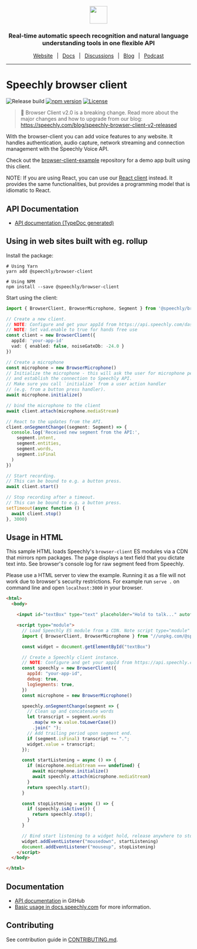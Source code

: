 <div align="center" markdown="1">
<a href="https://www.speechly.com">
   <img src="https://d33wubrfki0l68.cloudfront.net/f15fc952956e1952d6bd23661b7a7ee6b775faaa/c1b30/img/speechly-logo-duo-black.svg" height="48" />
</a>

### Real-time automatic speech recognition and natural language understanding tools in one flexible API

[Website](https://www.speechly.com/)
&ensp;|&ensp;
[Docs](https://docs.speechly.com/)
&ensp;|&ensp;
[Discussions](https://github.com/speechly/speechly/discussions)
&ensp;|&ensp;
[Blog](https://www.speechly.com/blog/)
&ensp;|&ensp;
[Podcast](https://anchor.fm/the-speechly-podcast)

---

</div>

# Speechly browser client

![Release build](https://github.com/speechly/browser-client/workflows/Release%20build/badge.svg?branch=master&event=release)
[![npm version](https://badge.fury.io/js/%40speechly%2Fbrowser-client.svg)](https://badge.fury.io/js/%40speechly%2Fbrowser-client)
[![License](http://img.shields.io/:license-mit-blue.svg)](LICENSE)

> 🚧 Browser Client v2.0 is a breaking change. Read more about the major changes and how to upgrade from our blog: https://speechly.com/blog/speechly-browser-client-v2-released

With the browser-client you can add voice features to any website. It handles authentication, audio capture, network streaming and connection management with the Speechly Voice API.

Check out the [browser-client-example](https://github.com/speechly/speechly/tree/main/examples/browser-client-example) repository for a demo app built using this client.

NOTE: If you are using React, you can use our [React client](https://github.com/speechly/speechly/tree/main/libraries/react-client) instead. It provides the same functionalities, but provides a programming model that is idiomatic to React.

## API Documentation

- [API documentation (TypeDoc generated)](https://github.com/speechly/speechly/blob/main/libraries/browser-client/docs/classes/client.BrowserClient.md)

## Using in web sites built with eg. rollup

Install the package:

```shell
# Using Yarn
yarn add @speechly/browser-client

# Using NPM
npm install --save @speechly/browser-client
```

Start using the client:

```typescript
import { BrowserClient, BrowserMicrophone, Segment } from '@speechly/browser-client'

// Create a new client.
// NOTE: Configure and get your appId from https://api.speechly.com/dashboard
// NOTE: Set vad.enable to true for hands free use
const client = new BrowserClient({
  appId: 'your-app-id'
  vad: { enabled: false, noiseGateDb: -24.0 }
})

// Create a microphone
const microphone = new BrowserMicrophone()
// Initialize the microphone - this will ask the user for microphone permissions
// and establish the connection to Speechly API.
// Make sure you call `initialize` from a user action handler
// (e.g. from a button press handler).
await microphone.initialize()

// bind the microphone to the client
await client.attach(microphone.mediaStream)

// React to the updates from the API.
client.onSegmentChange((segment: Segment) => {
  console.log('Received new segment from the API:',
    segment.intent,
    segment.entities,
    segment.words,
    segment.isFinal
  )
})

// Start recording.
// This can be bound to e.g. a button press.
await client.start()

// Stop recording after a timeout.
// This can be bound to e.g. a button press.
setTimeout(async function () {
  await client.stop()
}, 3000)
```

## Usage in HTML

This sample HTML loads Speechly's `browser-client` ES modules via a CDN that mirrors npm packages. The page displays a text field that you dictate text into. See browser's console log for raw segment feed from Speechly.

Please use a HTML server to view the example. Running it as a file will not work due to browser's security restrictions. For example run `serve .` on command line and open `localhost:3000` in your browser.

```HTML
<html>
  <body>

    <input id="textBox" type="text" placeholder="Hold to talk..." autofocus />

    <script type="module">
      // Load Speechly ES module from a CDN. Note script type="module"
      import { BrowserClient, BrowserMicrophone } from "//unpkg.com/@speechly/browser-client?module=true"

      const widget = document.getElementById("textBox")

      // Create a Speechly client instance.
      // NOTE: Configure and get your appId from https://api.speechly.com/dashboard
      const speechly = new BrowserClient({
        appId: "your-app-id",
        debug: true,
        logSegments: true,
      })
      const microphone = new BrowserMicrophone()

      speechly.onSegmentChange(segment => {
        // Clean up and concatenate words
        let transcript = segment.words
          .map(w => w.value.toLowerCase())
          .join(" ");
        // Add trailing period upon segment end.
        if (segment.isFinal) transcript += ".";
        widget.value = transcript;
      });

      const startListening = async () => {
        if (microphone.mediaStream === undefined) {
          await microphone.initialize()
          await speechly.attach(microphone.mediaStream)
        }
        return speechly.start();
      }

      const stopListening = async () => {
        if (speechly.isActive()) {
          return speechly.stop();
        }
      }

      // Bind start listening to a widget hold, release anywhere to stop
      widget.addEventListener("mousedown", startListening)
      document.addEventListener("mouseup", stopListening)
    </script>
  </body>

</html>
```

## Documentation

- [API documentation](https://github.com/speechly/speechly/blob/main/libraries/browser-client/docs/classes/client.BrowserClient.md) in GitHub
- [Basic usage in docs.speechly.com](https://docs.speechly.com/?utm_source=github&utm_medium=browser-client&utm_campaign=text) for more information.

## Contributing

See contribution guide in [CONTRIBUTING.md](https://github.com/speechly/speechly/blob/main/CONTRIBUTING.md).
